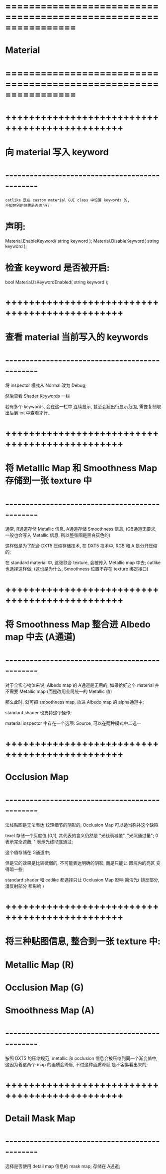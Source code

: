 # ================================================================ #
#                    Material
# ================================================================ #



# ++++++++++++++++++++++++++++++++++++++++++++++ #
#      向 material 写入 keyword
# ---------------------------------------------- #

    catlike 是在 custom material GUI class 中设置 keywords 的,
    不知在别的位置是否也可行

# 声明:
Material.EnableKeyword( string keyword );
Material.DisableKeyword( string keyword );



# 检查 keyword 是否被开启:
bool Material.IsKeywordEnabled( string keyword );



# ++++++++++++++++++++++++++++++++++++++++++++++ #
#      查看 material 当前写入的 keywords
# ---------------------------------------------- #
将 inspector 模式从 Normal 改为 Debug;

然后查看 Shader Keywords 一栏

若有多个 keywords, 会在这一栏中 连续显示, 甚至会超出行显示范围,
需要复制取出后到 txt 中查看才行...




# ++++++++++++++++++++++++++++++++++++++++++++++ #
#    将 Metallic Map 和 Smoothness Map 存储到一张 texture 中
# ---------------------------------------------- #

通常, R通道存储 Metallic 信息,
    A通道存储 Smoothness 信息,
    (GB通道无要求, 一般也会写入 Metallic 信息, 所以整张图是黑白灰色的)

这样做是为了配合 DXT5 压缩存储技术, 在 DXT5 技术中, RGB 和 A 是分开压缩的;

在 standard material 中, 这张联合 texture, 会被传入  Metallic map 中去;
catlike 也选择这样做;
(这也是为什么, Smoothness 位置不存在 texture 绑定接口)




# ++++++++++++++++++++++++++++++++++++++++++++++ #
#    将 Smoothness Map 整合进 Albedo map 中去 (A通道)
# ---------------------------------------------- #

对于全实心物体来说,  Albedo map 的 A通道是无用的,
如果恰好这个 material 并不需要 Metallic map (而是改用全局统一的 Metallic 值)

那么此时, 就可把 smoothness map, 放进 Albedo map 的 alpha通道中;

standard shader 也支持这个操作;

material inspector 中存在一个选项: Source, 可以在两种模式中二选一



# ++++++++++++++++++++++++++++++++++++++++++++++ #
#           Occlusion Map
# ---------------------------------------------- #

法线贴图是无法表达 纹理细节的阴影的, Occlusion Map 可以适当弥补这个缺陷

texel 存储一个灰度值 [0,1], 其代表的含义仍然是 "光线衰减值", "光照通过量";
0 表示完全遮蔽, 1 表示光线彻底通过;

这个值存储在 G通道中;

但是它的效果是比较微弱的, 不可能表达明确的阴影, 而是只能让 凹坑内的亮区 变得暗一些;

standard shader 和 catlike 都选择只让 Occlusion Map 影响 简洁光( 镜反部分,漫反射部分 都影响 )



# ++++++++++++++++++++++++++++++++++++++++++++++ #
#  将三种贴图信息, 整合到一张 texture 中:
#       Metallic Map   (R)  
#       Occlusion Map  (G)
#       Smoothness Map (A)
# ---------------------------------------------- #

按照 DXT5 的压缩规范, metallic 和 occlusion 信息会被压缩到同一个渐变值中,
这因为着这两个 map 的画质会降低, 不过这种画质降低 是不容易看出来的;



# ++++++++++++++++++++++++++++++++++++++++++++++ #
#        Detail Mask Map
# ---------------------------------------------- #

选择是否使用 detail map 信息的 mask map;
存储在 A通道;



